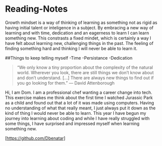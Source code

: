 # Reading-Notes

Growth mindset is a way of thinking of learning as something not as rigid as having initial talent or inteligence in a subject. By embracing a new way of learning and with time, dedication and an eagerness to learn I can learn something new. This constrasts a fixed mindet, which is certainly a way I have felt about learning new, challenging things in the past. The feeling of finding something hard and thinking I will never be able to learn it. 

##Things to keep telling myself
-Time
-Persistance
-Dedication

>“We only know a tiny proportion about the complexity of the natural world. Wherever you look, there are still things we don’t know about and don’t understand. [...] There are always new things to find out if you go looking for them.”
― David Attenborough


Hi, I am Dom. I am a professional chef wanting a career change into tech. This exercise makes me think about the first time I watched Jurassic Park as a child and found out that a lot of it was made using computers. Having no understanding of what that really meant, I just always put it down as the kind of thing I would never be able to learn. This year I have begun my journey into learning about coding and while I have really struggled with some things, I have surprised and impressed myself when learning something new.

[https://github.com/Dbenatar]
